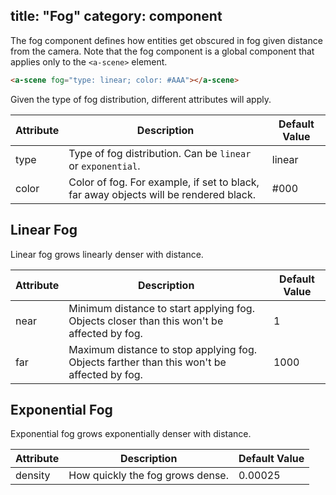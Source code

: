 title: "Fog"
category: component
---

The fog component defines how entities get obscured in fog given distance from
the camera. Note that the fog component is a global component that applies only
to the ```<a-scene>``` element.

```html
<a-scene fog="type: linear; color: #AAA"></a-scene>
```

Given the type of fog distribution, different attributes will apply.

| Attribute | Description                                                                          | Default Value  |
|-----------|--------------------------------------------------------------------------------------|----------------|
| type      | Type of fog distribution. Can be `linear` or `exponential`.                          | linear         |
| color     | Color of fog. For example, if set to black, far away objects will be rendered black. | #000           |

## Linear Fog

Linear fog grows linearly denser with distance.

| Attribute | Description                                                                                | Default Value  |
|-----------|--------------------------------------------------------------------------------------------|----------------|
| near      | Minimum distance to start applying fog. Objects closer than this won't be affected by fog. | 1              |
| far       | Maximum distance to stop applying fog. Objects farther than this won't be affected by fog. | 1000           |

## Exponential Fog

Exponential fog grows exponentially denser with distance.

| Attribute | Description                                                                                | Default Value  |
|-----------|--------------------------------------------------------------------------------------------|----------------|
| density   | How quickly the fog grows dense.                                                           | 0.00025        |
